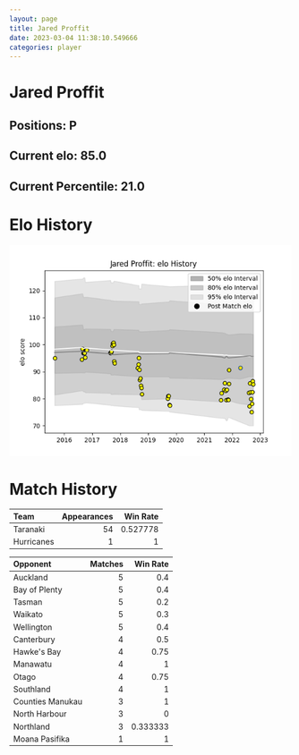 ```yaml
---  
layout: page  
title: Jared Proffit  
date: 2023-03-04 11:38:10.549666  
categories: player  
---
```

# Jared Proffit

## Positions: P

## Current elo: 85.0

## Current Percentile: 21.0

# Elo History


![elo history](history_JaredProffit.png)
# Match History


| Team       |   Appearances |   Win Rate |
|:-----------|--------------:|-----------:|
| Taranaki   |            54 |   0.527778 |
| Hurricanes |             1 |   1        |

| Opponent         |   Matches |   Win Rate |
|:-----------------|----------:|-----------:|
| Auckland         |         5 |   0.4      |
| Bay of Plenty    |         5 |   0.4      |
| Tasman           |         5 |   0.2      |
| Waikato          |         5 |   0.3      |
| Wellington       |         5 |   0.4      |
| Canterbury       |         4 |   0.5      |
| Hawke's Bay      |         4 |   0.75     |
| Manawatu         |         4 |   1        |
| Otago            |         4 |   0.75     |
| Southland        |         4 |   1        |
| Counties Manukau |         3 |   1        |
| North Harbour    |         3 |   0        |
| Northland        |         3 |   0.333333 |
| Moana Pasifika   |         1 |   1        |